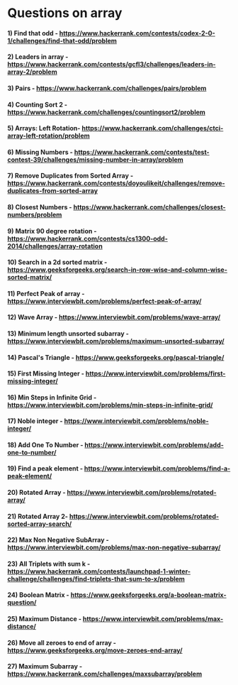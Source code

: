 # Questions on array

#### 1) Find that odd - https://www.hackerrank.com/contests/codex-2-0-1/challenges/find-that-odd/problem

#### 2) Leaders in array - https://www.hackerrank.com/contests/gcfl3/challenges/leaders-in-array-2/problem

#### 3) Pairs - https://www.hackerrank.com/challenges/pairs/problem

#### 4) Counting Sort 2 - https://www.hackerrank.com/challenges/countingsort2/problem

#### 5) Arrays: Left Rotation- https://www.hackerrank.com/challenges/ctci-array-left-rotation/problem

#### 6) Missing Numbers - https://www.hackerrank.com/contests/test-contest-39/challenges/missing-number-in-array/problem

#### 7) Remove Duplicates from Sorted Array - https://www.hackerrank.com/contests/doyoulikeit/challenges/remove-duplicates-from-sorted-array

#### 8) Closest Numbers - https://www.hackerrank.com/challenges/closest-numbers/problem

#### 9) Matrix 90 degree rotation - https://www.hackerrank.com/contests/cs1300-odd-2014/challenges/array-rotation

#### 10) Search in a 2d sorted matrix - https://www.geeksforgeeks.org/search-in-row-wise-and-column-wise-sorted-matrix/

#### 11) Perfect Peak of array - https://www.interviewbit.com/problems/perfect-peak-of-array/

#### 12) Wave Array - https://www.interviewbit.com/problems/wave-array/

#### 13) Minimum length unsorted subarray - https://www.interviewbit.com/problems/maximum-unsorted-subarray/

#### 14) Pascal's Triangle - https://www.geeksforgeeks.org/pascal-triangle/

#### 15) First Missing Integer - https://www.interviewbit.com/problems/first-missing-integer/

#### 16) Min Steps in Infinite Grid - https://www.interviewbit.com/problems/min-steps-in-infinite-grid/

#### 17) Noble integer - https://www.interviewbit.com/problems/noble-integer/

#### 18) Add One To Number - https://www.interviewbit.com/problems/add-one-to-number/

#### 19) Find a peak element - https://www.interviewbit.com/problems/find-a-peak-element/

#### 20) Rotated Array - https://www.interviewbit.com/problems/rotated-array/

#### 21) Rotated Array 2- https://www.interviewbit.com/problems/rotated-sorted-array-search/

#### 22) Max Non Negative SubArray - https://www.interviewbit.com/problems/max-non-negative-subarray/

#### 23) All Triplets with sum k - https://www.hackerrank.com/contests/launchpad-1-winter-challenge/challenges/find-triplets-that-sum-to-x/problem

#### 24) Boolean Matrix - https://www.geeksforgeeks.org/a-boolean-matrix-question/

#### 25) Maximum Distance - https://www.interviewbit.com/problems/max-distance/

#### 26) Move all zeroes to end of array - https://www.geeksforgeeks.org/move-zeroes-end-array/

#### 27) Maximum Subarray - https://www.hackerrank.com/challenges/maxsubarray/problem

